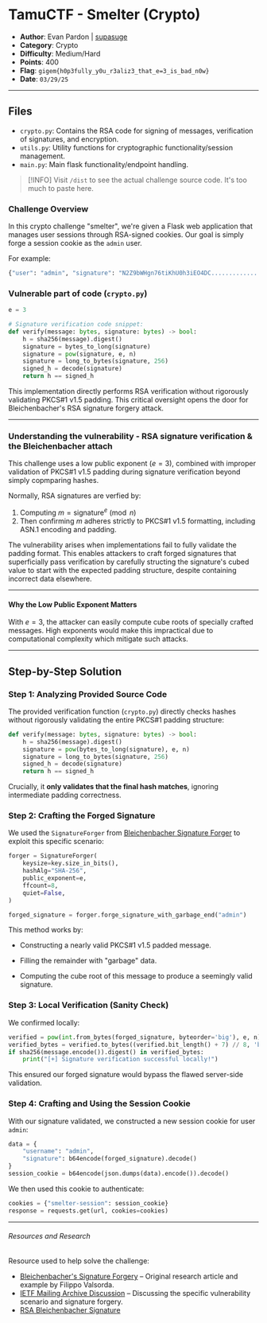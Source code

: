 # TamuCTF - Smelter (Crypto)
- **Author**: Evan Pardon | [supasuge](https://github.com/supasuge)
- **Category**: Crypto
- **Difficulty**: Medium/Hard
- **Points**: 400
- **Flag**: `gigem{h0p3fully_y0u_r3aliz3_that_e=3_is_bad_n0w}`
- **Date**: `03/29/25`

---
## Files
- `crypto.py`: Contains the RSA code for signing of messages, verification of signatures, and encryption.
- `utils.py`: Utility functions for cryptographic functionality/session management.
- `main.py`: Main flask functionality/endpoint handling.

> [!INFO]
> Visit `/dist` to see the actual challenge source code. It's too much to paste here.

### Challenge Overview

In this crypto challenge "smelter", we're given a Flask web application that manages user sessions through RSA-signed cookies. Our goal is simply forge a session cookie as the `admin` user.

For example:

```sh
{"user": "admin", "signature": "N2Z9bWHgn76tiKhU0h3iEO4DC..........................."}
```


### Vulnerable part of  code (`crypto.py`)

```python
e = 3 

# Signature verification code snippet:
def verify(message: bytes, signature: bytes) -> bool:
    h = sha256(message).digest()
    signature = bytes_to_long(signature)
    signature = pow(signature, e, n)
    signature = long_to_bytes(signature, 256)
    signed_h = decode(signature)
    return h == signed_h
```

This implementation directly performs RSA verification without rigorously validating PKCS#1 v1.5 padding. This critical oversight opens the door for Bleichenbacher's RSA signature forgery attack.

---

### Understanding the vulnerability - RSA signature verification & the Bleichenbacher attach

This challenge uses a low public exponent ($e=3$), combined with improper validation of PKCS#1 v1.5 padding during signature verification beyond simply copmparing hashes.

Normally, RSA signatures are verfied by:
1. Computing $m = \text{signature}^{e} \pmod n$
2. Then confirming $m$ adheres strictly to PKCS#1 v1.5 formatting, including ASN.1 encoding and padding.

The vulnerability arises when implementations fail to fully validate the padding format. This enables attackers to craft forged signatures that superficially pass verification by carefully structing the signature's cubed value to start with the expected padding structure, despite containing incorrect data elsewhere.

---

#### Why the Low Public Exponent Matters

With $e=3$, the attacker can easily compute cube roots of specially crafted messages. High exponents would make this impractical due to computational complexity which mitigate such attacks.

---

## Step-by-Step Solution

### Step 1: Analyzing Provided Source Code

The provided verification function (`crypto.py`) directly checks hashes without rigorously validating the entire PKCS#1 padding structure:

```python
def verify(message: bytes, signature: bytes) -> bool:
    h = sha256(message).digest()
    signature = pow(bytes_to_long(signature), e, n)
    signature = long_to_bytes(signature, 256)
    signed_h = decode(signature)
    return h == signed_h
```

Crucially, it **only validates that the final hash matches**, ignoring intermediate padding correctness.

### Step 2: Crafting the Forged Signature

We used the `SignatureForger` from [Bleichenbacher Signature Forger](https://github.com/hoeg/BleichenbacherSignatureForger) to exploit this specific scenario:

```python
forger = SignatureForger(
    keysize=key.size_in_bits(),
    hashAlg="SHA-256",
    public_exponent=e,
    ffcount=8,
    quiet=False,
)

forged_signature = forger.forge_signature_with_garbage_end("admin")
```

This method works by:

- Constructing a nearly valid PKCS#1 v1.5 padded message.
    
- Filling the remainder with "garbage" data.
    
- Computing the cube root of this message to produce a seemingly valid signature.
    

### Step 3: Local Verification (Sanity Check)

We confirmed locally:

```python
verified = pow(int.from_bytes(forged_signature, byteorder='big'), e, n)
verified_bytes = verified.to_bytes((verified.bit_length() + 7) // 8, 'big')
if sha256(message.encode()).digest() in verified_bytes:
    print("[+] Signature verification successful locally!")
```

This ensured our forged signature would bypass the flawed server-side validation.

### Step 4: Crafting and Using the Session Cookie

With our signature validated, we constructed a new session cookie for user `admin`:

```python
data = {
    "username": "admin",
    "signature": b64encode(forged_signature).decode()
}
session_cookie = b64encode(json.dumps(data).encode()).decode()
```

We then used this cookie to authenticate:

```python
cookies = {"smelter-session": session_cookie}
response = requests.get(url, cookies=cookies)
```

---

###### Resources and Research
Resource used to help solve the challenge:
- [Bleichenbacher's Signature Forgery](https://blog.filippo.io/bleichenbacher-06-signature-forgery-in-python-rsa/) – Original research article and example by Filippo Valsorda.
- [IETF Mailing Archive Discussion](https://www.ietf.org/mail-archive/web/openpgp/current/msg00999.html) – Discussing the specific vulnerability scenario and signature forgery.
- [RSA Bleichenbacher Signature](https://github.com/maximmasiutin/rsa-bleichenbacher-signature/blob/master/SignatureForgerLib.py)

